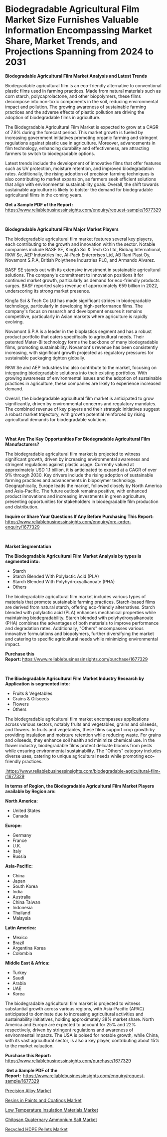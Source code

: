 <p><h1>Biodegradable Agricultural Film Market Size Furnishes Valuable Information Encompassing Market Share, Market Trends, and Projections Spanning from 2024 to 2031</h1></p><p><strong>Biodegradable Agricultural Film Market Analysis and Latest Trends</strong></p>
<p><p>Biodegradable agricultural film is an eco-friendly alternative to conventional plastic films used in farming practices. Made from natural materials such as corn starch, polycaprolactone, and other biopolymers, these films decompose into non-toxic components in the soil, reducing environmental impact and pollution. The growing awareness of sustainable farming practices and the adverse effects of plastic pollution are driving the adoption of biodegradable films in agriculture.</p><p>The Biodegradable Agricultural Film Market is expected to grow at a CAGR of 7.9% during the forecast period. This market growth is fueled by increasing government initiatives promoting organic farming and stringent regulations against plastic use in agriculture. Moreover, advancements in film technology, enhancing durability and effectiveness, are attracting farmers to switch to biodegradable options. </p><p>Latest trends include the development of innovative films that offer features such as UV protection, moisture retention, and improved biodegradation rates. Additionally, the rising adoption of precision farming techniques is also contributing to market expansion, as farmers seek efficient solutions that align with environmental sustainability goals. Overall, the shift towards sustainable agriculture is likely to bolster the demand for biodegradable agricultural films in the coming years.</p></p>
<p><strong>Get a Sample PDF of the Report:&nbsp;</strong> <a href="https://www.reliablebusinessinsights.com/enquiry/request-sample/1677329?utm_campaign=41&utm_medium=2&utm_source=Github&utm_content=ia&utm_term=11122024&utm_id=biodegradable-agricultural-film">https://www.reliablebusinessinsights.com/enquiry/request-sample/1677329</a></p>
<p>&nbsp;</p>
<p><strong>Biodegradable Agricultural Film Major Market Players</strong></p>
<p><p>The biodegradable agricultural film market features several key players, each contributing to the growth and innovation within the sector. Notable companies include BASF SE, Kingfa Sci & Tech Co Ltd, Biobag International, RKW Se, AEP Industries Inc, Al-Pack Enterprises Ltd, AB Rani Plast Oy, Novamont S.P.A, British Polythene Industries PLC, and Armando Alvarez.</p><p>BASF SE stands out with its extensive investment in sustainable agricultural solutions. The company's commitment to innovation positions it for continued market growth, particularly as demand for eco-friendly products surges. BASF reported sales revenue of approximately €59 billion in 2022, underscoring its strong market presence.</p><p>Kingfa Sci & Tech Co Ltd has made significant strides in biodegradable technology, particularly in developing high-performance films. The company's focus on research and development ensures it remains competitive, particularly in Asian markets where agriculture is rapidly evolving. </p><p>Novamont S.P.A is a leader in the bioplastics segment and has a robust product portfolio that caters specifically to agricultural needs. Their patented Mater-Bi technology forms the backbone of many biodegradable films, promoting sustainability. Novamont's revenue has been consistently increasing, with significant growth projected as regulatory pressures for sustainable packaging tighten globally.</p><p>RKW Se and AEP Industries Inc also contribute to the market, focusing on integrating biodegradable solutions into their existing portfolios. With growing awareness of environmental issues and the adoption of sustainable practices in agriculture, these companies are likely to experience increased demand.</p><p>Overall, the biodegradable agricultural film market is anticipated to grow significantly, driven by environmental concerns and regulatory mandates. The combined revenue of key players and their strategic initiatives suggest a robust market trajectory, with growth potential reinforced by rising agricultural demands for biodegradable solutions.</p></p>
<p>&nbsp;</p>
<p><strong>What Are The Key Opportunities For Biodegradable Agricultural Film Manufacturers?</strong></p>
<p><p>The biodegradable agricultural film market is projected to witness significant growth, driven by increasing environmental awareness and stringent regulations against plastic usage. Currently valued at approximately USD 1.1 billion, it is anticipated to expand at a CAGR of over 9% through 2030. Key drivers include the rising adoption of sustainable farming practices and advancements in biopolymer technology. Geographically, Europe leads the market, followed closely by North America and Asia-Pacific. The future outlook remains positive, with enhanced product innovations and increasing investments in green agriculture, presenting opportunities for stakeholders in biodegradable film production and distribution.</p></p>
<p><strong>Inquire or Share Your Questions If Any Before Purchasing This Report:</strong> <a href="https://www.reliablebusinessinsights.com/enquiry/pre-order-enquiry/1677329?utm_campaign=41&utm_medium=2&utm_source=Github&utm_content=ia&utm_term=11122024&utm_id=biodegradable-agricultural-film">https://www.reliablebusinessinsights.com/enquiry/pre-order-enquiry/1677329</a></p>
<p>&nbsp;</p>
<p><strong>Market Segmentation</strong></p>
<p><strong>The Biodegradable Agricultural Film Market Analysis by types is segmented into:</strong></p>
<p><ul><li>Starch</li><li>Starch Blended With Polylactic Acid (PLA)</li><li>Starch Blended With Polyhydroxyalkanoate (PHA)</li><li>Others</li></ul></p>
<p><p>The biodegradable agricultural film market includes various types of materials that promote sustainable farming practices. Starch-based films are derived from natural starch, offering eco-friendly alternatives. Starch blended with polylactic acid (PLA) enhances mechanical properties while maintaining biodegradability. Starch blended with polyhydroxyalkanoate (PHA) combines the advantages of both materials to improve performance and degradation rates. Additionally, "Others" encompasses various innovative formulations and biopolymers, further diversifying the market and catering to specific agricultural needs while minimizing environmental impact.</p></p>
<p><strong>Purchase this Report:&nbsp;</strong><a href="https://www.reliablebusinessinsights.com/purchase/1677329?utm_campaign=41&utm_medium=2&utm_source=Github&utm_content=ia&utm_term=11122024&utm_id=biodegradable-agricultural-film">https://www.reliablebusinessinsights.com/purchase/1677329</a></p>
<p>&nbsp;</p>
<p><strong>The Biodegradable Agricultural Film Market Industry Research by Application is segmented into:</strong></p>
<p><ul><li>Fruits & Vegetables</li><li>Grains & Oilseeds</li><li>Flowers</li><li>Others</li></ul></p>
<p><p>The biodegradable agricultural film market encompasses applications across various sectors, notably fruits and vegetables, grains and oilseeds, and flowers. In fruits and vegetables, these films support crop growth by providing insulation and moisture retention while reducing waste. For grains and oilseeds, they enhance soil health and minimize chemical use. In the flower industry, biodegradable films protect delicate blooms from pests while ensuring environmental sustainability. The "Others" category includes diverse uses, catering to unique agricultural needs while promoting eco-friendly practices.</p></p>
<p><a href="https://www.reliablebusinessinsights.com/biodegradable-agricultural-film-r1677329?utm_campaign=41&utm_medium=2&utm_source=Github&utm_content=ia&utm_term=11122024&utm_id=biodegradable-agricultural-film">&nbsp;https://www.reliablebusinessinsights.com/biodegradable-agricultural-film-r1677329</a></p>
<p><strong>In terms of Region, the Biodegradable Agricultural Film Market Players available by Region are:</strong></p>
<p>
    <p> <strong> North America: </strong>
        <ul>
            <li>United States</li>
            <li>Canada</li>
        </ul>
        </p> 
    <p> <strong> Europe: </strong>
        <ul>
            <li>Germany</li>
            <li>France</li>
            <li>U.K.</li>
            <li>Italy</li>
            <li>Russia</li>
        </ul>
        </p> 
    <p> <strong> Asia-Pacific: </strong>
        <ul>
            <li>China</li>
            <li>Japan</li>
            <li>South Korea</li>
            <li>India</li>
            <li>Australia</li>
            <li>China Taiwan</li>
            <li>Indonesia</li>
            <li>Thailand</li>
            <li>Malaysia</li>
        </ul>
        </p> 
    <p> <strong> Latin America: </strong>
        <ul>
            <li>Mexico</li>
            <li>Brazil</li>
            <li>Argentina Korea</li>
            <li>Colombia</li>
        </ul>
        </p> 
    <p> <strong> Middle East & Africa: </strong>
        <ul>
            <li>Turkey</li>
            <li>Saudi</li>
            <li>Arabia</li>
            <li>UAE</li>
            <li>Korea</li>
        </ul>
    </p>
    </p>
<p><p>The biodegradable agricultural film market is projected to witness substantial growth across various regions, with Asia-Pacific (APAC) anticipated to dominate due to increasing agricultural activities and sustainability initiatives, holding approximately 38% market share. North America and Europe are expected to account for 25% and 22% respectively, driven by stringent regulations and awareness of environmental impacts. The USA is poised for notable growth, while China, with its vast agricultural sector, is also a key player, contributing about 15% to the market valuation.</p></p>
<p><strong>Purchase this Report: </strong><a href="https://www.reliablebusinessinsights.com/purchase/1677329?utm_campaign=41&utm_medium=2&utm_source=Github&utm_content=ia&utm_term=11122024&utm_id=biodegradable-agricultural-film">https://www.reliablebusinessinsights.com/purchase/1677329</a></p>
<p>&nbsp;<strong>Get a Sample PDF of the Report:&nbsp;&nbsp;</strong><a href="https://www.reliablebusinessinsights.com/enquiry/request-sample/1677329?utm_campaign=41&utm_medium=2&utm_source=Github&utm_content=ia&utm_term=11122024&utm_id=biodegradable-agricultural-film">https://www.reliablebusinessinsights.com/enquiry/request-sample/1677329</a></p>
<p><strong></strong></p>
<p><p><a href="https://www.linkedin.com/pulse/precision-alloy-market-analysis-growth-forecast-10-cagr-tmnbe?utm_campaign=41&utm_medium=2&utm_source=Github&utm_content=ia&utm_term=11122024&utm_id=biodegradable-agricultural-film">Precision Alloy Market</a></p><p><a href="https://github.com/nicoletavirag/Market-Research-Report-List-5/blob/main/resins-in-paints-and-coatings-market.md?utm_campaign=41&utm_medium=2&utm_source=Github&utm_content=ia&utm_term=11122024&utm_id=biodegradable-agricultural-film">Resins in Paints and Coatings Market</a></p><p><a href="https://github.com/sca704osol/Market-Research-Report-List-1/blob/main/low-temperature-insulation-materials-market.md?utm_campaign=41&utm_medium=2&utm_source=Github&utm_content=ia&utm_term=11122024&utm_id=biodegradable-agricultural-film">Low Temperature Insulation Materials Market</a></p><p><a href="https://www.linkedin.com/pulse/c-hannibex-sqmmf?utm_campaign=41&utm_medium=2&utm_source=Github&utm_content=ia&utm_term=11122024&utm_id=biodegradable-agricultural-film">Chitosan Quaternary Ammonium Salt Market</a></p><p><a href="https://www.linkedin.com/pulse/dynamics-revenue-generation-recycled-hdpe-pellets-market-cagr-kdbze?utm_campaign=41&utm_medium=2&utm_source=Github&utm_content=ia&utm_term=11122024&utm_id=biodegradable-agricultural-film">Recycled HDPE Pellets Market</a></p></p>